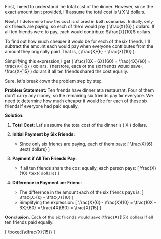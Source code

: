 <think>
First, I need to understand the total cost of the dinner. However, since the exact amount isn't provided, I'll assume the total cost is \( X \) dollars.

Next, I'll determine how the cost is shared in both scenarios. Initially, only six friends are paying, so each of them would pay \( \frac{X}{6} \) dollars. If all ten friends were to pay, each would contribute $\frac{X}{10}$ dollars.

To find out how much cheaper it would be for each of the six friends, I'll subtract the amount each would pay when everyone contributes from the amount they originally paid. That is, \( \frac{X}{6} - \frac{X}{10} \).

Simplifying this expression, I get \( \frac{10X - 6X}{60} = \frac{4X}{60} = \frac{X}{15} \) dollars. Therefore, each of the six friends would save \( \frac{X}{15} \) dollars if all ten friends shared the cost equally.
</think>

Sure, let's break down the problem step by step.

**Problem Statement:**
Ten friends have dinner at a restaurant. Four of them don't carry any money, so the remaining six friends pay for everyone. We need to determine how much cheaper it would be for each of these six friends if everyone had paid equally.

**Solution:**

1. **Total Cost:**
   Let's assume the total cost of the dinner is \( X \) dollars.

2. **Initial Payment by Six Friends:**
   - Since only six friends are paying, each of them pays:
     \[
     \frac{X}{6} \text{ dollars}
     \]

3. **Payment if All Ten Friends Pay:**
   - If all ten friends share the cost equally, each person pays:
     \[
     \frac{X}{10} \text{ dollars}
     \]

4. **Difference in Payment per Friend:**
   - The difference in the amount each of the six friends pays is:
     \[
     \frac{X}{6} - \frac{X}{10}
     \]
   - Simplifying the expression:
     \[
     \frac{X}{6} - \frac{X}{10} = \frac{10X - 6X}{60} = \frac{4X}{60} = \frac{X}{15}
     \]

**Conclusion:**
Each of the six friends would save \(\frac{X}{15}\) dollars if all ten friends paid equally.

\[
\boxed{\dfrac{X}{15}}
\]
